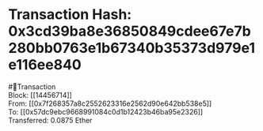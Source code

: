 
Transaction Hash: 0x3cd39ba8e36850849cdee67e7b280bb0763e1b67340b35373d979e1e116ee840
====================================================================================
  
#💸Transaction  
Block: [[14456714]]  
From: [[0x7f268357a8c2552623316e2562d90e642bb538e5]]  
To: [[0x57dc9ebc9668991084c0d1b12423b46ba95e2326]]  
Transferred: 0.0875 Ether